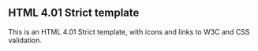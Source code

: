HTML 4.01 Strict template
-------------------------

This is an HTML 4.01 Strict template, with icons and links to W3C and CSS validation.


